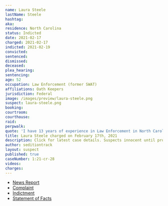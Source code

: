 ```yaml
---
name: Laura Steele
lastName: Steele
hashtag:
aka:
residence: North Carolina
status: Indicted
date: 2021-02-17
charged: 2021-02-17
indicted: 2021-02-19
convicted: 
sentenced: 
dismissed: 
deceased:
plea_hearing:
sentencing:
age: 52
occupation: Law Enforcement (former SWAT)
affiliations: Oath Keepers
jurisdiction: Federal
image: /images/preview/laura-steele.png
suspect: laura-steele.png
booking:
courtroom:
courthouse:
raid:
perpwalk:
quote: 'I have 13 years of experience in Law Enforcement in North Carolina. I served as a K-9 Officer and a SWAT team member.'
title: Laura Steele charged on February 17th, 2021
description: Click for latest case details. Suspects innocent until proven guilty.
author: seditiontrack
layout: suspect
published: true
caseNumber: 1:21-cr-28
videos:
charges:
---
```

- [News Report](https://www.cbsnews.com/news/capitol-riot-oath-keepers-indicted-conspiracy/)
- [Complaint](https://www.justice.gov/usao-dc/case-multi-defendant/file/1369076/download)
- [Indictment](https://www.justice.gov/usao-dc/press-release/file/1422696/download)
- [Statement of Facts](https://www.justice.gov/usao-dc/case-multi-defendant/file/1369076/download)
